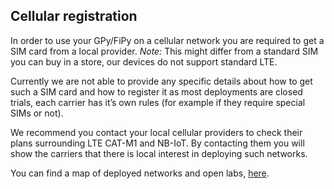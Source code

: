 ## Cellular registration

In order to use your GPy/FiPy on a cellular network you are required to get a
SIM card from a local provider. *Note:* This might differ from a standard SIM
you can buy in a store, our devices do not support standard LTE.

Currently we are not able to provide any specific details about how to get such
a SIM card and how to register it as most deployments are closed trials, each
carrier has it’s own rules (for example if they require special SIMs or not).

We recommend you contact your local cellular providers to check their plans
surrounding LTE CAT-M1 and NB-IoT. By contacting them you will show the carriers
that there is local interest in deploying such networks.

You can find a map of deployed networks and open labs, [here](https://www.gsma.com/iot/deployment-map/#deployments).
